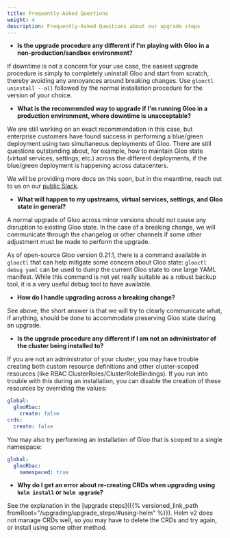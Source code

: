```yaml
---
title: Frequently-Asked Questions
weight: 4
description: Frequently-Asked Questions about our upgrade steps
---
```


- **Is the upgrade procedure any different if I'm playing with Gloo in a non-production/sandbox environment?**

If downtime is not a concern for your use case, the easiest upgrade procedure is simply to completely
uninstall Gloo and start from scratch, thereby avoiding any annoyances around breaking changes.
Use `glooctl uninstall --all` followed by the normal installation procedure for the version of your choice.
 
- **What is the recommended way to upgrade if I'm running Gloo in a production environment, where downtime is unacceptable?**

We are still working on an exact recommendation in this case, but enterprise customers have found success
in performing a blue/green deployment using two simultaneous deployments of Gloo. There are still questions
outstanding about, for example, how to maintain Gloo state (virtual services, settings, etc.) across the
different deployments, if the blue/green deployment is happening across datacenters.

We will be providing more docs on this soon, but in the meantime, reach out to us on our 
[public Slack](https://slack.solo.io/).

- **What will happen to my upstreams, virtual services, settings, and Gloo state in general?**

A normal upgrade of Gloo across minor versions should not cause any disruption to existing Gloo state. In
the case of a breaking change, we will communicate through the changelog or other channels if some other
adjustment must be made to perform the upgrade.

As of open-source Gloo version 0.21.1, there is a command available in `glooctl` that can help mitigate
some concern about Gloo state: `glooctl debug yaml` can be used to dump the current Gloo state to one
large YAML manifest. While this command is not yet really suitable as a robust backup tool, it is
a very useful debug tool to have available.

- **How do I handle upgrading across a breaking change?**

See above; the short answer is that we will try to clearly communicate what, if anything, should be
done to accommodate preserving Gloo state during an upgrade.

- **Is the upgrade procedure any different if I am not an administrator of the cluster being installed to?**

If you are not an administrator of your cluster, you may have trouble creating both custom resource definitions
and other cluster-scoped resources (like RBAC ClusterRoles/ClusterRoleBindings). If you run into trouble with
this during an installation, you can disable the creation of these resources by overriding the values:

```yaml
global:
  glooRbac:
    create: false
crds:
  create: false
```

You may also try performing an installation of Gloo that is scoped to a single namespace:

```yaml
global:
  glooRbac:
    namespaced: true
```

- **Why do I get an error about re-creating CRDs when upgrading using `helm install` or `helm upgrade`?**

See the explanation in the [upgrade steps]({{% versioned_link_path fromRoot="/upgrading/upgrade_steps/#using-helm" %}}). Helm v2 does not manage CRDs well, so you may have to delete the CRDs and try again, or install using some other method.
